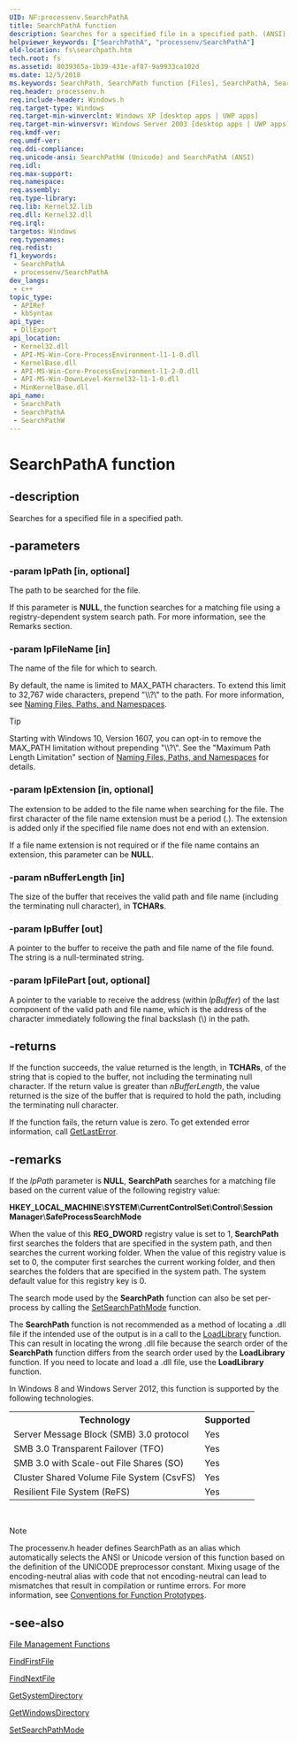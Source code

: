 ```yaml
---
UID: NF:processenv.SearchPathA
title: SearchPathA function
description: Searches for a specified file in a specified path. (ANSI)
helpviewer_keywords: ["SearchPathA", "processenv/SearchPathA"]
old-location: fs\searchpath.htm
tech.root: fs
ms.assetid: 8039365a-1b39-431e-af87-9a9933ca102d
ms.date: 12/5/2018
ms.keywords: SearchPath, SearchPath function [Files], SearchPathA, SearchPathW, _win32_searchpath, base.searchpath, fs.searchpath, processenv/SearchPath, processenv/SearchPathA, processenv/SearchPathW
req.header: processenv.h
req.include-header: Windows.h
req.target-type: Windows
req.target-min-winverclnt: Windows XP [desktop apps | UWP apps]
req.target-min-winversvr: Windows Server 2003 [desktop apps | UWP apps]
req.kmdf-ver: 
req.umdf-ver: 
req.ddi-compliance: 
req.unicode-ansi: SearchPathW (Unicode) and SearchPathA (ANSI)
req.idl: 
req.max-support: 
req.namespace: 
req.assembly: 
req.type-library: 
req.lib: Kernel32.lib
req.dll: Kernel32.dll
req.irql: 
targetos: Windows
req.typenames: 
req.redist: 
f1_keywords:
 - SearchPathA
 - processenv/SearchPathA
dev_langs:
 - c++
topic_type:
 - APIRef
 - kbSyntax
api_type:
 - DllExport
api_location:
 - Kernel32.dll
 - API-MS-Win-Core-ProcessEnvironment-l1-1-0.dll
 - KernelBase.dll
 - API-MS-Win-Core-ProcessEnvironment-l1-2-0.dll
 - API-MS-Win-DownLevel-Kernel32-l1-1-0.dll
 - MinKernelBase.dll
api_name:
 - SearchPath
 - SearchPathA
 - SearchPathW
---
```


# SearchPathA function


## -description

Searches for a specified file in a specified path.

## -parameters

### -param lpPath [in, optional]

The path to be searched for the file.

If this parameter is <b>NULL</b>, the 
       function searches for a matching file using a registry-dependent system  search path. For more information, see 
       the Remarks section.

### -param lpFileName [in]

The name of the file for which to search.

By default, the name is limited to MAX_PATH characters. To extend this limit to 32,767 wide characters, prepend "\\\\?\\" to the path. For more information, see [Naming Files, Paths, and Namespaces](/windows/win32/fileio/naming-a-file).

> [!TIP]
> Starting with Windows 10, Version 1607, you can opt-in to remove the MAX_PATH limitation without prepending "\\\\?\\". See the "Maximum Path Length Limitation" section of [Naming Files, Paths, and Namespaces](/windows/win32/fileio/naming-a-file) for details.

### -param lpExtension [in, optional]

The extension to be added to the file name when searching for the file. The first character of the file name 
       extension must be a period (.). The extension is added only if the specified file name does not end with an 
       extension.

If a file name extension is not required or if the file name contains an extension, this parameter can be 
       <b>NULL</b>.

### -param nBufferLength [in]

The size of the buffer that receives the valid path and file name (including the terminating null 
      character), in <b>TCHARs</b>.

### -param lpBuffer [out]

A pointer to the buffer to receive the path and file name of the file found. The  string is a 
      null-terminated string.

### -param lpFilePart [out, optional]

A pointer to the variable to receive the address (within <i>lpBuffer</i>) of the last 
      component of the valid path and file name, which is the address of the character immediately following the final 
      backslash (\\) in the path.

## -returns

If the function succeeds, the value returned is the length, in <b>TCHARs</b>, of the 
       string that is copied to the buffer, not including the terminating null character. If the return value is 
       greater than <i>nBufferLength</i>, the value returned is the size of the buffer that is 
       required to hold the path, including the terminating null character.

If the function fails, the return value is zero. To get extended error information, call 
       <a href="/windows/desktop/api/errhandlingapi/nf-errhandlingapi-getlasterror">GetLastError</a>.

## -remarks

If the <i>lpPath</i> parameter is <b>NULL</b>, 
     <b>SearchPath</b> searches for a matching file based on the current 
     value of the following registry value:


<b>HKEY_LOCAL_MACHINE</b>&#92;<b>SYSTEM</b>&#92;<b>CurrentControlSet</b>&#92;<b>Control</b>&#92;<b>Session Manager</b>&#92;<b>SafeProcessSearchMode</b>



When the value of this <b>REG_DWORD</b> registry value is set to 1, 
     <b>SearchPath</b> first searches the folders that are specified in 
     the system path, and then searches the current working folder. When the value of this registry value is set to 0, 
     the computer first searches the current working folder, and then searches the folders that are specified in the 
     system path. The system default value for this registry key is 0.

The search mode used by the <b>SearchPath</b> function can also 
     be set per-process by calling the <a href="/windows/desktop/api/winbase/nf-winbase-setsearchpathmode">SetSearchPathMode</a> 
     function.

The <b>SearchPath</b> function is not recommended as a method of 
     locating a .dll file if the intended use of the output is in a call to the 
     <a href="/windows/desktop/api/libloaderapi/nf-libloaderapi-loadlibrarya">LoadLibrary</a> function. This can result in locating the 
     wrong .dll file because the search order of the <b>SearchPath</b> 
     function differs from the search order used by the 
     <b>LoadLibrary</b> function. If you need to locate and load a 
     .dll file, use the <b>LoadLibrary</b> function. 







In Windows 8 and Windows Server 2012, this function is supported by the following technologies.

<table>
<tr>
<th>Technology</th>
<th>Supported</th>
</tr>
<tr>
<td>
Server Message Block (SMB) 3.0 protocol

</td>
<td>
Yes

</td>
</tr>
<tr>
<td>
SMB 3.0 Transparent Failover (TFO)

</td>
<td>
Yes

</td>
</tr>
<tr>
<td>
SMB 3.0 with Scale-out File Shares (SO)

</td>
<td>
Yes

</td>
</tr>
<tr>
<td>
Cluster Shared Volume File System (CsvFS)

</td>
<td>
Yes

</td>
</tr>
<tr>
<td>
Resilient File System (ReFS)

</td>
<td>
Yes

</td>
</tr>
</table>
 





> [!NOTE]
> The processenv.h header defines SearchPath as an alias which automatically selects the ANSI or Unicode version of this function based on the definition of the UNICODE preprocessor constant. Mixing usage of the encoding-neutral alias with code that not encoding-neutral can lead to mismatches that result in compilation or runtime errors. For more information, see [Conventions for Function Prototypes](/windows/win32/intl/conventions-for-function-prototypes).

## -see-also

<a href="/windows/desktop/FileIO/file-management-functions">File Management Functions</a>



<a href="/windows/desktop/api/fileapi/nf-fileapi-findfirstfilea">FindFirstFile</a>



<a href="/windows/desktop/api/fileapi/nf-fileapi-findnextfilea">FindNextFile</a>



<a href="/windows/desktop/api/sysinfoapi/nf-sysinfoapi-getsystemdirectorya">GetSystemDirectory</a>



<a href="/windows/desktop/api/sysinfoapi/nf-sysinfoapi-getwindowsdirectorya">GetWindowsDirectory</a>



<a href="/windows/desktop/api/winbase/nf-winbase-setsearchpathmode">SetSearchPathMode</a>
